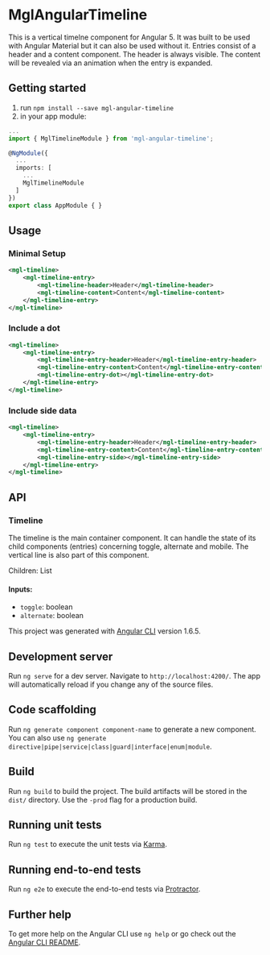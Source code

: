 # MglAngularTimeline

This is a vertical timelne component for Angular 5. It was built to be used with Angular Material but it can also be used without it. Entries consist of a header and a content component. The header is always visible. The content will be revealed via an animation when the entry is expanded.

## Getting started

1) run `npm install --save mgl-angular-timeline` 
2) in your app module: 
```typescript
...
import { MglTimelineModule } from 'mgl-angular-timeline';

@NgModule({
  ...
  imports: [
    ...
    MglTimelineModule
  ]
})
export class AppModule { }
```
## Usage

### Minimal Setup
```xml
<mgl-timeline>
    <mgl-timeline-entry>
        <mgl-timeline-header>Header</mgl-timeline-header>
        <mgl-timeline-content>Content</mgl-timeline-content>
    </mgl-timeline-entry>
</mgl-timeline>
```

### Include a dot
```xml
<mgl-timeline>
    <mgl-timeline-entry>
        <mgl-timeline-entry-header>Header</mgl-timeline-entry-header>
        <mgl-timeline-entry-content>Content</mgl-timeline-entry-content>
        <mgl-timeline-entry-dot></mgl-timeline-entry-dot>
    </mgl-timeline-entry>
</mgl-timeline>
```

### Include side data
```xml
<mgl-timeline>
    <mgl-timeline-entry>
        <mgl-timeline-entry-header>Header</mgl-timeline-entry-header>
        <mgl-timeline-entry-content>Content</mgl-timeline-entry-content>
        <mgl-timeline-entry-side></mgl-timeline-entry-side>
    </mgl-timeline-entry>
</mgl-timeline>
```

## API

### Timeline
The timeline is the main container component. It can handle the state of its child components (entries) concerning toggle, alternate and mobile. The vertical line is also part of this component.

Children: List<TimelineEntry>

#### Inputs:

* `toggle`: boolean
* `alternate`: boolean


This project was generated with [Angular CLI](https://github.com/angular/angular-cli) version 1.6.5.

## Development server

Run `ng serve` for a dev server. Navigate to `http://localhost:4200/`. The app will automatically reload if you change any of the source files.

## Code scaffolding

Run `ng generate component component-name` to generate a new component. You can also use `ng generate directive|pipe|service|class|guard|interface|enum|module`.

## Build

Run `ng build` to build the project. The build artifacts will be stored in the `dist/` directory. Use the `-prod` flag for a production build.

## Running unit tests

Run `ng test` to execute the unit tests via [Karma](https://karma-runner.github.io).

## Running end-to-end tests

Run `ng e2e` to execute the end-to-end tests via [Protractor](http://www.protractortest.org/).

## Further help

To get more help on the Angular CLI use `ng help` or go check out the [Angular CLI README](https://github.com/angular/angular-cli/blob/master/README.md).
